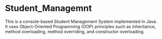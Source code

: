 # Student_Managemnt
This is a console-based Student Management System implemented in Java. It uses Object-Oriented Programming (OOP) principles such as inheritance, method overloading, method overriding, and constructor overloading.
